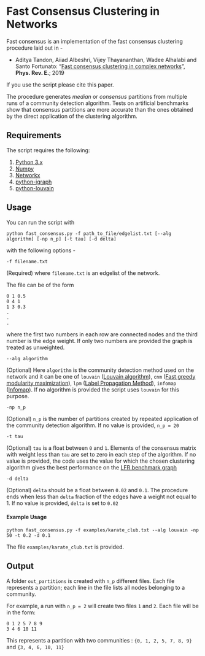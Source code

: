 # Fast Consensus Clustering in Networks

Fast consensus is an implementation of the fast consensus clustering procedure laid out in - 

* Aditya Tandon, Aiiad Albeshri, Vijey Thayananthan, Wadee Alhalabi and Santo Fortunato: “[Fast consensus clustering in complex networks](http://10.1103/PhysRevE.99.042301)”, **Phys. Rev. E.**; 2019

If you use the script please cite this paper.
 
The procedure generates *median* or *consensus* partitions from multiple runs of a community detection algorithm. Tests on artificial benchmarks show that consensus partitions are more accurate than the ones obtained by the direct application of the clustering algorithm.

## Requirements

The script requires the following:

1. [Python 3.x](https://www.python.org/downloads/) 
2. [Numpy](http://www.numpy.org/)
3. [Networkx](https://networkx.github.io/)
4. [python-igraph](https://igraph.org/python/)
5. [python-louvain](https://github.com/taynaud/python-louvain)

## Usage

You can run the script with 

```
python fast_consensus.py -f path_to_file/edgelist.txt [--alg algorithm] [-np n_p] [-t tau] [-d delta]
```

with the following options -
```
-f filename.txt
```
(Required) where `filename.txt` is an edgelist of the network.

The file can be of the form 
```
0 1 0.5
0 4 1
1 3 0.3
.
.
.
```

where the first two numbers in each row are connected nodes and the third number is the edge weight. If only two numbers are provided the graph is treated as unweighted. 


```
--alg algorithm
```
(Optional) Here `algorithm` is the community detection method used on the network and it can be one of `louvain` ([Louvain algorithm](https://arxiv.org/abs/0803.0476)), `cnm` ([Fast greedy modularity maximization](https://arxiv.org/abs/cond-mat/0408187)), `lpm` ([Label Propagation Method](https://arxiv.org/abs/0709.2938)), `infomap` ([Infomap](http://www.mapequation.org/code.html)). If no algorithm is provided the script uses `louvain` for this purpose. 

```
-np n_p
```
(Optional) `n_p` is the number of partitions created by repeated application of the community detection algorithm. If no value is provided, `n_p = 20`

```
-t tau
```
(Optional) `tau` is a float between `0` and `1`. Elements of the consensus matrix with weight less than `tau` are set to zero in each step of the algorithm. If no value is provided, the code uses the value for which the chosen clustering algorithm gives the best performance on the [LFR benchmark graph](https://arxiv.org/abs/0805.4770) 

```
-d delta
```
(Optional) `delta` should be a float between `0.02` and `0.1`. The procedure ends when less than `delta` fraction of the edges have a weight not equal to 1. If no value is provided, `delta` is set to `0.02`


#### Example Usage

```
python fast_consensus.py -f examples/karate_club.txt --alg louvain -np 50 -t 0.2 -d 0.1
```

The file `examples/karate_club.txt` is provided. 


## Output
A folder `out_partitions` is created with `n_p` different files. Each file represents a partition; each line in the file lists all nodes belonging to a community.

For example, a run with `n_p = 2` will create two files `1` and `2`. Each file will be in the form:
```
0 1 2 5 7 8 9
3 4 6 10 11
```
This represents a partition with two communities : `{0, 1, 2, 5, 7, 8, 9}` and `{3, 4, 6, 10, 11}`
